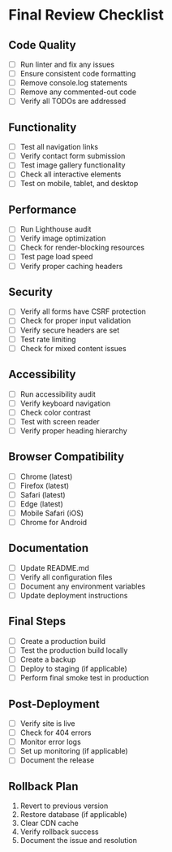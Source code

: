 # Final Review Checklist

## Code Quality
- [ ] Run linter and fix any issues
- [ ] Ensure consistent code formatting
- [ ] Remove console.log statements
- [ ] Remove any commented-out code
- [ ] Verify all TODOs are addressed

## Functionality
- [ ] Test all navigation links
- [ ] Verify contact form submission
- [ ] Test image gallery functionality
- [ ] Check all interactive elements
- [ ] Test on mobile, tablet, and desktop

## Performance
- [ ] Run Lighthouse audit
- [ ] Verify image optimization
- [ ] Check for render-blocking resources
- [ ] Test page load speed
- [ ] Verify proper caching headers

## Security
- [ ] Verify all forms have CSRF protection
- [ ] Check for proper input validation
- [ ] Verify secure headers are set
- [ ] Test rate limiting
- [ ] Check for mixed content issues

## Accessibility
- [ ] Run accessibility audit
- [ ] Verify keyboard navigation
- [ ] Check color contrast
- [ ] Test with screen reader
- [ ] Verify proper heading hierarchy

## Browser Compatibility
- [ ] Chrome (latest)
- [ ] Firefox (latest)
- [ ] Safari (latest)
- [ ] Edge (latest)
- [ ] Mobile Safari (iOS)
- [ ] Chrome for Android

## Documentation
- [ ] Update README.md
- [ ] Verify all configuration files
- [ ] Document any environment variables
- [ ] Update deployment instructions

## Final Steps
- [ ] Create a production build
- [ ] Test the production build locally
- [ ] Create a backup
- [ ] Deploy to staging (if applicable)
- [ ] Perform final smoke test in production

## Post-Deployment
- [ ] Verify site is live
- [ ] Check for 404 errors
- [ ] Monitor error logs
- [ ] Set up monitoring (if applicable)
- [ ] Document the release

## Rollback Plan
1. Revert to previous version
2. Restore database (if applicable)
3. Clear CDN cache
4. Verify rollback success
5. Document the issue and resolution
